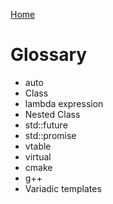 [Home](/)

# Glossary

+ auto
+ Class
+ lambda expression
+ Nested Class
+ std::future
+ std::promise
+ vtable
+ virtual
+ cmake
+ g++
+ Variadic templates

